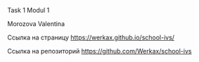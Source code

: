 Task 1 Modul 1

Morozova Valentina

Ссылка на страницу https://werkax.github.io/school-ivs/

Ссылка на репозиторий https://github.com/Werkax/school-ivs
